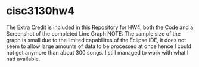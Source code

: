 # cisc3130hw4
The Extra Credit is included in this Repository for HW4, both the Code and a Screenshot of the completed Line Graph
NOTE: The sample size of the graph is small due to the limited capabilites of the Eclipse IDE,
it does not seem to allow large amounts of data to be processed at once hence I could not get anymore than about 300 songs. I still
managed to work with what I had available.
